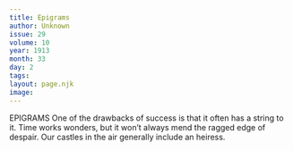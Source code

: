 ```yaml
---
title: Epigrams 
author: Unknown 
issue: 29
volume: 10
year: 1913
month: 33
day: 2
tags:
layout: page.njk
image:
---
```

EPIGRAMS    One of the drawbacks of success is that it often has a string to it. Time works wonders, but it won’t always mend the ragged edge of despair. Our castles in the air generally include an heiress.




